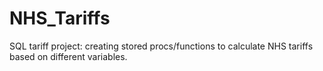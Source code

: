 # NHS_Tariffs
SQL tariff project: creating stored procs/functions to calculate NHS tariffs based on different variables.
